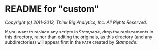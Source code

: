 # README for "custom"

*Copyright (c) 2011-2013, Think Big Analytics, Inc. All Rights Reserved.*

If you want to replace any scripts in *Stampede*, drop the replacements in this directory, rather than editing the originals, as this directory (and any subdirectories) will appear first in the `PATH` created by *Stampede*.

